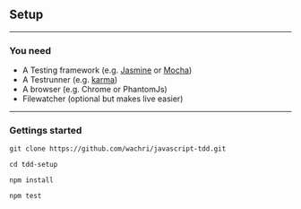 ## Setup

---
### You need

* A Testing framework (e.g. [Jasmine](https://jasmine.github.io/) or [Mocha](https://mochajs.org/))
* A Testrunner (e.g. [karma](https://karma-runner.github.io/1.0/index.html))
* A browser (e.g. Chrome or PhantomJs)
* Filewatcher (optional but makes live easier)

---
### Gettings started


```
git clone https://github.com/wachri/javascript-tdd.git

cd tdd-setup

npm install

npm test
```
